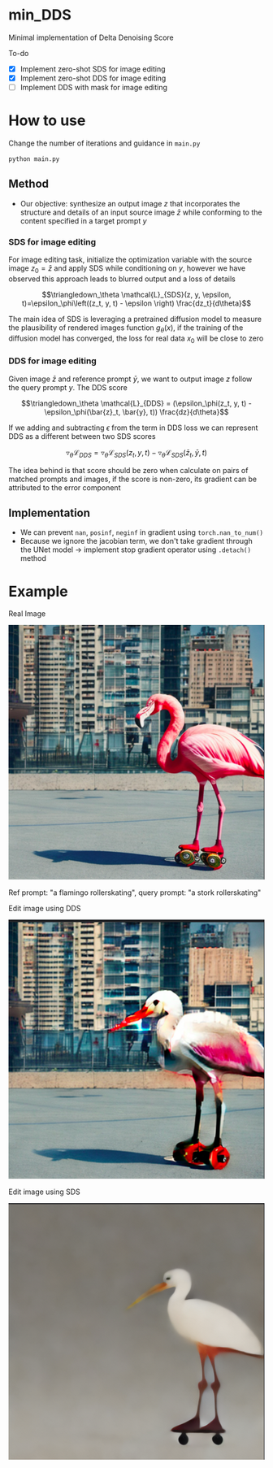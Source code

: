 # min_DDS
Minimal implementation of Delta Denoising Score 

To-do
- [x] Implement zero-shot SDS for image editing
- [x] Implement zero-shot DDS for image editing
- [ ] Implement DDS with mask for image editing

# How to use 
Change the number of iterations and guidance in `main.py`

```
python main.py
```
## Method

- Our objective: synthesize an output image $`z`$ that incorporates the structure and details of an input source image $`\bar{z}`$ while conforming to the content specified in a target prompt $`y`$
### SDS for image editing
For image editing task,  initialize the optimization variable with the source image $`z_0=\bar{z}`$ and apply SDS while conditioning on $`y`$, however we have observed this approach leads to blurred output and a loss of details

```math
\triangledown_\theta \mathcal{L}_{SDS}(z, y, \epsilon, t)=\epsilon_\phi\left((z_t, y, t) - \epsilon \right) \frac{dz_t}{d\theta}
```

The main idea of SDS is leveraging a pretrained diffusion model to measure the plausibility of rendered images function $`g_\theta(x)`$, if the training of the diffusion model has converged, the loss for real data $x_0$ will be close to zero

### DDS for image editing

Given image $\bar{z}$ and reference prompt $\bar{y}$, we want to output image $z$ follow the query prompt $y$. The DDS score
  
```math
\triangledown_\theta \mathcal{L}_{DDS} = (\epsilon_\phi(z_t, y, t) - \epsilon_\phi(\bar{z}_t, \bar{y}, t)) \frac{dz}{d\theta}
```

If we adding and subtracting $\epsilon$ from the term in DDS loss we can represent DDS as a different between two SDS scores

```math
\triangledown_\theta \mathcal{L}_{DDS} = \triangledown_\theta \mathcal{L}_{SDS} (z_t, y, t) - \triangledown_\theta \mathcal{L}_{SDS}(\bar{z}_t, \bar{y}, t)
```

The idea behind is that score should be zero when calculate on pairs of matched prompts and images, if the score is non-zero, its gradient can be attributed to the error component

## Implementation 

- We can prevent `nan`, `posinf`, `neginf` in gradient using `torch.nan_to_num()` 
- Because we ignore the jacobian term, we don't take gradient through the UNet model -> implement stop gradient operator using `.detach()` method

# Example

Real Image

![](./content/flamingo_1.png)

Ref prompt: "a flamingo rollerskating", query prompt: "a stork rollerskating"

Edit image using DDS

![](./content/optimized_image.png)


Edit image using SDS

![](./content/optimizer_sds_image_1.png)
